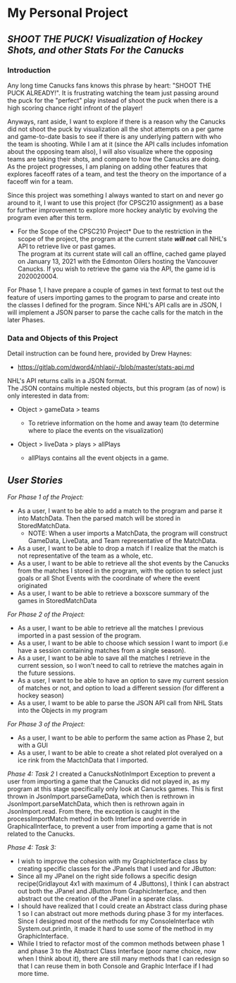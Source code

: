 # My Personal Project

## *SHOOT THE PUCK!  Visualization of Hockey Shots, and other Stats For the Canucks*

### Introduction

Any long time Canucks fans knows this phrase by heart: "SHOOT THE PUCK ALREADY!".  It is frustrating watching the team just passing around the puck for the "perfect" play instead of shoot the puck when there is a high scoring chance right infront of the player!

Anyways, rant aside, I want to explore if there is a reason why the Canucks did not shoot the puck by visualization all the shot attempts on a per game and game-to-date basis to see if there is any underlying pattern with who the team is shooting.
While I am at it (since the API calls includes infomation about the opposing team also), I will also visualize where the opposing teams are taking their shots, and compare to how the Canucks are doing.
As the project progresses, I am planing on adding other features that explores faceoff rates of a team, and test the theory on the importance of a faceoff win for a team.

Since this project was something I always wanted to start on and never go around to it, I want to use this project (for CPSC210 assignment) as a base for further improvement to explore more hockey analytic by evolving the program even after this term. 


* For the Scope of the CPSC210 Project*
Due to the restriction in the scope of the project, the program at the current state ***will not*** call NHL's API to  retrieve live or past games.  
The program at its current state will call an offline, cached game played on January 13, 2021 with the Edmonton Oilers hosting the Vancouver Canucks.
If you wish to retrieve the game via the API, the game id is 2020020004.

For Phase 1, I have prepare a couple of games in text format to test out the feature of users importing games to the program to parse and create into the classes I defined for the program.
Since NHL's API calls are in JSON, I will implement a JSON parser to parse the cache calls for the match in the later Phases.  


### Data and Objects of this Project

Detail instruction can be found here, provided by Drew Haynes:
- https://gitlab.com/dword4/nhlapi/-/blob/master/stats-api.md

NHL's API returns calls in a JSON format.  
The JSON contains multiple nested objects, but this program (as of now) is only interested in data from:

- Object > gameData > teams 

    - To retrieve information on the home and away team (to determine where to place the events on the visualization)
    
- Object > liveData > plays > allPlays

    - allPlays contains all the event objects in a game.
    



## ***User Stories***

*For Phase 1 of the Project:*
- As a user, I want to be able to add a match to the program and parse it into MatchData. Then the parsed match will be stored in StoredMatchData.
    - NOTE: When a user imports a MatchData, the program will construct GameData, LiveData, and Team representative of the MatchData.
- As a user, I want to be able to drop a match if I realize that the match is not representative of the team as a whole, etc.
- As a user, I want to be able to retrieve all the shot events by the Canucks  from the matches I stored in the program, with the option to select just goals or all Shot Events with the coordinate of where the event originated
- As a user, I want to be able to retrieve a boxscore summary of the games in StoredMatchData

*For Phase 2 of the Project:*
- As a user, I want to be able to retrieve all the matches I previous imported in a past session of the program.
- As a user, I want to be able to choose which session I want to import (i.e have a session containing matches from a single season).
- As a user, I want to be able to save all the matches I retrieve in the current session, so I won't need to call to retrieve the matches again in the future sessions.
- As a user, I want to be able to have an option to save my current session of matches or not, and option to load a different session (for different a hockey season)
- As a user, I wamt to be able to parse the JSON API call from NHL Stats into the Objects in my program

*For Phase 3 of the Project:*
- As a user, I want to be able to perform the same action as Phase 2, but with a GUI
- As a user, I want to be able to create a shot related plot overalyed on a ice rink from the MactchData that I imported.

*Phase 4: Task 2*
I created a CanucksNotInImport Exception to prevent a user from importing a game that the Canucks did not played in, as my program at this stage specifically only look at Canucks games.
This is first thrown in JsonImport.parseGameData, which then is rethrown in JsonImport.parseMatchData, which then is rethrown again in JsonImport.read.
From there, the exception is caught in the processImportMatch method in both Interface and override in GraphicalInterface, to prevent a user from importing a game that is not related to the Canucks.


*Phase 4: Task 3:*
- I wish to improve the cohesion with my GraphicInterface class by creating specific classes for the JPanels that I used and for JButton:
- Since all my JPanel on the right side follows a specific design recipe(Gridlayout 4x1 with maximum of 4 JButtons), I think I can abstract out both the JPanel and JButton from GraphicInterface, and then abstract out the creation of the JPanel in a sperate class.
- I should have realized that I could create an Abstract class during phase 1 so I can abstract out more methods during phase 3 for my interfaces.  Since I designed most of the methods for my ConsoleInterface wtih System.out.println, it made it hard to use some of the method in my GraphicInterface.
- While I tried to refactor most of the common methods between phase 1 and phase 3 to the Abstract Class Interface (poor name choice, now when I think about it), there are still many methods that I can redesign so that I can reuse them in both Console and Graphic Interface if I had more time.

